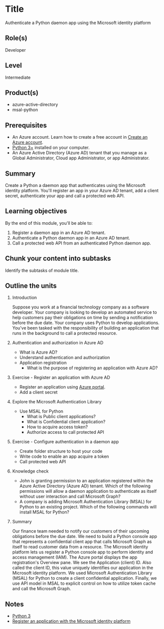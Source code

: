 # Title

Authenticate a Python daemon app using the Microsoft identity platform

## Role(s)

Developer

## Level

Intermediate

## Product(s)

- azure-active-directory
- msal-python

## Prerequisites

- An Azure account. Learn how to create a free account in [Create an Azure account](/learn/modules/create-an-azure-account).
- [Python 3+](https://www.python.org/downloads/) installed on your computer.
- An Azure Active Directory (Azure AD) tenant that you manage as a Global Administrator, Cloud app Administrator, or app Administrator.

## Summary

Create a Python a daemon app that authenticates using the Microsoft identity platform. You'll register an app in your Azure AD tenant, add a client secret, authenticate your app and call a protected web API.

## Learning objectives

By the end of this module, you'll be able to:

1. Register a daemon app in an Azure AD tenant.
1. Authenticate a Python daemon app in an Azure AD tenant.
1. Call a protected web API from an authenticated Python daemon app.

## Chunk your content into subtasks

Identify the subtasks of module title.

## Outline the units

1. Introduction

   Suppose you work at a financial technology company as a software developer. Your company is looking to develop an automated service to help customers pay their obligations on time by sending a notification before the due date. Your company uses Python to develop applications. You've been tasked with the responsibility of building an application that runs in the background to call a protected resource.

2. Authentication and authorization in Azure AD

   - What is Azure AD?
   - Understand authentication and authorization
   - Application registration
     - What is the purpose of registering an application with Azure AD?

3. Exercise - Register an application with Azure AD

   - Register an application using <a href="https://portal.azure.com/" target="_blank">Azure portal</a>.
   - Add a client secret

4. Explore the Microsoft Authentication Library

   - Use MSAL for Python
     - What is Public client applications?
     - What is Confidential client application?
     - How to acquire access token?
     - Authorize access to call protected API

5. Exercise - Configure authentication in a daemon app
   - Create folder structure to host your code
   - Write code to enable an app acquire a token
   - Call protected web API

6. Knowledge check

   - John is granting permission to an application registered within the Azure Active Directory (Azure AD) tenant. Which of the following permissions will allow a daemon application to authenticate as itself without user interaction and call Microsoft Graph?
   - A company is adding Microsoft Authentication Library (MSAL) for Python to an existing project. Which of the following commands will install MSAL for Python?

7. Summary

   Our finance team needed to notify our customers of their upcoming obligations before the due date. We need to build a Python console app that represents a confidential client app that calls Microsoft Graph as itself to read customer data from a resource. The Microsoft identity platform lets us register a Python console app to perform identity and access management (IAM). The Azure portal displays the app registration's Overview pane. We see the Application (client) ID. Also called the client ID, this value uniquely identifies our application in the Microsoft identity platform. We used Microsoft Authentication Library (MSAL) for Python to create a client confidential application. Finally, we use API model in MSAL to explicit control on how to utilize token cache and call the Microsoft Graph.

## Notes

- [Python 3](https://www.python.org/download/releases/3.0/)
- [Register an application with the Microsoft identity platform](https://docs.microsoft.com/azure/active-directory/develop/quickstart-register-app)
